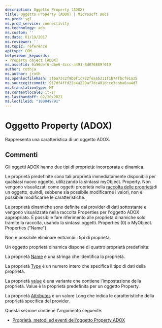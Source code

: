 ```yaml
---
description: Oggetto Property (ADOX)
title: Oggetto Property (ADOX) | Microsoft Docs
ms.prod: sql
ms.prod_service: connectivity
ms.technology: ado
ms.custom: ''
ms.date: 01/19/2017
ms.reviewer: ''
ms.topic: reference
apitype: COM
helpviewer_keywords:
- Property object [ADOX]
ms.assetid: 6a56def6-dbe6-4ccc-a491-8d076889f019
author: rothja
ms.author: jroth
ms.openlocfilehash: 3fba73c2f9b0f1c722feaab311f1b74fbcf91a35
ms.sourcegitcommit: 917df4ffd22e4a229af7dc481dcce3ebba0aa4d7
ms.translationtype: MT
ms.contentlocale: it-IT
ms.lasthandoff: 02/10/2021
ms.locfileid: "100049791"
---
```

# <a name="property-object-adox"></a>Oggetto Property (ADOX)
Rappresenta una caratteristica di un oggetto ADOX.  
  
## <a name="remarks"></a>Commenti  
 Gli oggetti ADOX hanno due tipi di proprietà: incorporata e dinamica.  
  
 Le proprietà predefinite sono tali proprietà immediatamente disponibili per qualsiasi nuovo oggetto, utilizzando la sintassi myObject. Property. Non vengono visualizzati come oggetti proprietà nella [raccolta delle proprietà](../ado-api/properties-collection-ado.md)di un oggetto, quindi, sebbene sia possibile modificarne i valori, non è possibile modificarne le caratteristiche.  
  
 Le proprietà dinamiche sono definite dal provider di dati sottostante e vengono visualizzate nella raccolta Properties per l'oggetto ADOX appropriato.  È possibile fare riferimento alle proprietà dinamiche solo tramite la raccolta, usando la sintassi oggetti. Properties (0) o MyObject. Properties ("Name").  
  
 Non è possibile eliminare entrambi i tipi di proprietà.  
  
 Un oggetto proprietà dinamica dispone di quattro proprietà predefinite:  
  
 La proprietà [Name](../ado-api/name-property-ado.md) è una stringa che identifica la proprietà.  
  
 La proprietà [Type](../ado-api/type-property-ado.md) è un numero intero che specifica il tipo di dati della proprietà.  
  
 La proprietà [value](../ado-api/value-property-ado.md) è una variante che contiene l'impostazione della proprietà. Value è la proprietà predefinita per un oggetto Property.  
  
 La proprietà [Attributes](../ado-api/attributes-property-ado.md) è un valore Long che indica le caratteristiche della proprietà specifica del provider.  
  
 Questa sezione contiene l'argomento seguente.  
  
-   [Proprietà, metodi ed eventi dell'oggetto Property ADOX](./adox-property-object-properties-methods-and-events.md)